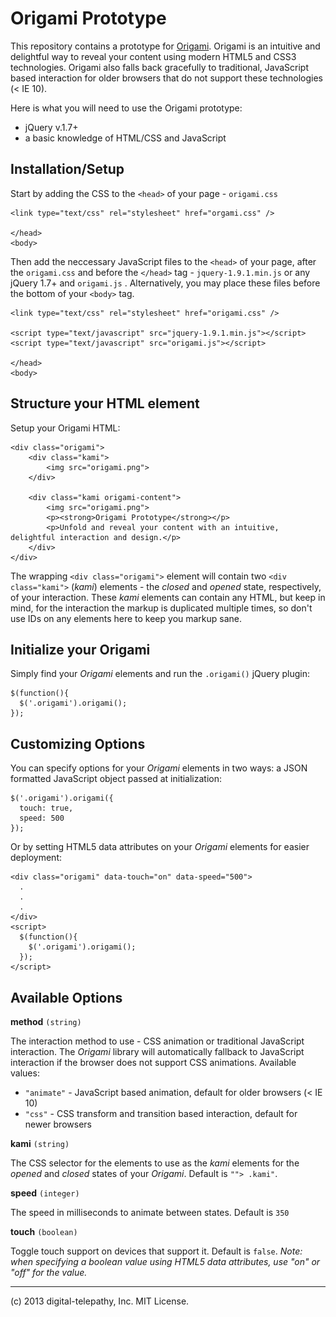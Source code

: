 Origami Prototype
=================

This repository contains a prototype for [Origami](http://www.dtelepathy.com/labs/apps/origami). Origami is an intuitive and delightful way to reveal your content using modern HTML5 and CSS3 technologies. Origami also falls back gracefully to traditional, JavaScript based interaction for older browsers that do not support these technologies (< IE 10).

Here is what you will need to use the Origami prototype:

* jQuery v.1.7+
* a basic knowledge of HTML/CSS and JavaScript

Installation/Setup
------------------

Start by adding the CSS to the `<head>` of your page - `origami.css`

    <link type="text/css" rel="stylesheet" href="orgami.css" />

    </head>
    <body>

Then add the neccessary JavaScript files to the `<head>` of your page, after the `origami.css` and before the `</head>` tag - `jquery-1.9.1.min.js` or any jQuery 1.7+ and `origami.js` . Alternatively, you may place these files before the bottom of your `<body>` tag.

    <link type="text/css" rel="stylesheet" href="origami.css" />

    <script type="text/javascript" src="jquery-1.9.1.min.js"></script>
    <script type="text/javascript" src="origami.js"></script>

    </head>
    <body>


Structure your HTML element
---------------------------

Setup your Origami HTML:

    <div class="origami">
        <div class="kami">
            <img src="origami.png">
        </div>

        <div class="kami origami-content">
            <img src="origami.png">
            <p><strong>Origami Prototype</strong></p>
            <p>Unfold and reveal your content with an intuitive, delightful interaction and design.</p>
        </div>
    </div>

The wrapping `<div class="origami">` element will contain two `<div class="kami">` (_kami_) elements - the _closed_ and _opened_ state, respectively, of your interaction. These _kami_ elements can contain any HTML, but keep in mind, for the interaction the markup is duplicated multiple times, so don't use IDs on any elements here to keep you markup sane.

Initialize your Origami
-----------------------

Simply find your _Origami_ elements and run the `.origami()` jQuery plugin:

    $(function(){
      $('.origami').origami();
    });

Customizing Options
-------------------

You can specify options for your _Origami_ elements in two ways: a JSON formatted JavaScript object passed at initialization:

    $('.origami').origami({
      touch: true,
      speed: 500
    });

Or by setting HTML5 data attributes on your _Origami_ elements for easier deployment:

    <div class="origami" data-touch="on" data-speed="500">
      .
      .
      .
    </div>
    <script>
      $(function(){
        $('.origami').origami();
      });
    </script>

Available Options
-----------------

**method** `(string)` 

The interaction method to use - CSS animation or traditional JavaScript interaction. The _Origami_ library will automatically fallback to JavaScript interaction if the browser does not support CSS animations. Available values:
* `"animate"` - JavaScript based animation, default for older browsers (< IE 10)
* `"css"` - CSS transform and transition based interaction, default for newer browsers

**kami** `(string)` 

The CSS selector for the elements to use as the _kami_ elements for the _opened_ and _closed_ states of your _Origami_. Default is `""> .kami"`.

**speed** `(integer)` 

The speed in milliseconds to animate between states. Default is `350`

**touch** `(boolean)` 

Toggle touch support on devices that support it. Default is `false`. _Note: when specifying a boolean value using HTML5 data attributes, use "on" or "off" for the value._

----

(c) 2013 digital-telepathy, Inc. MIT License.